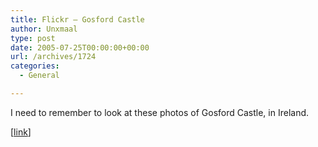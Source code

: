 ```yaml
---
title: Flickr – Gosford Castle
author: Unxmaal
type: post
date: 2005-07-25T00:00:00+00:00
url: /archives/1724
categories:
  - General

---
```

I need to remember to look at these photos of Gosford Castle, in Ireland. 

[[link][1]]

 [1]: http://flickr.com/photos/stillburning/sets/638142/